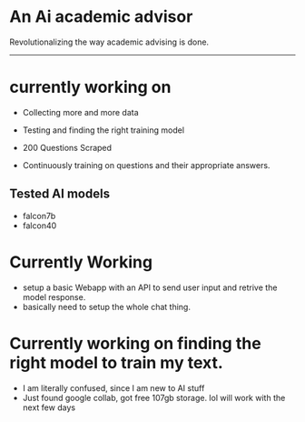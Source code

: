 # An Ai academic advisor
Revolutionalizing the way academic advising is done.


----------------------------------------------------
# currently working on
* Collecting more and more data
* Testing and finding the right training model
  
* 200 Questions Scraped 
* Continuously training on questions and their appropriate answers.

## Tested AI models 
* falcon7b
* falcon40

# Currently Working 
- setup a basic Webapp  with an API to send user input and retrive the model response.
- basically need to setup the whole chat thing. 

# Currently working on finding the right model to train my text.
- I am literally confused, since I am new to AI stuff
- Just found google collab, got free 107gb storage. lol will work with the next few days

